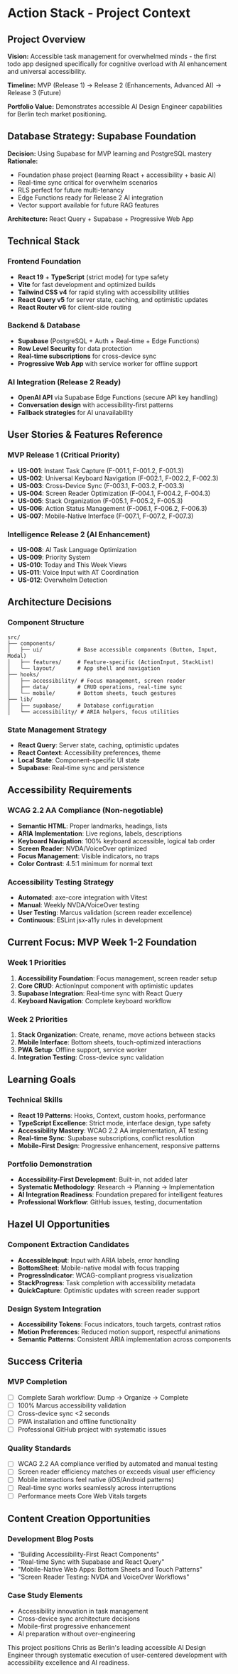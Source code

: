 # Action Stack - Project Context

## Project Overview

**Vision:** Accessible task management for overwhelmed minds - the first todo app designed specifically for cognitive overload with AI enhancement and universal accessibility.

**Timeline:** MVP (Release 1) → Release 2 (Enhancements, Advanced AI) → Release 3 (Future)

**Portfolio Value:** Demonstrates accessible AI Design Engineer capabilities for Berlin tech market positioning.

## Database Strategy: Supabase Foundation

**Decision:** Using Supabase for MVP learning and PostgreSQL mastery
**Rationale:**

- Foundation phase project (learning React + accessibility + basic AI)
- Real-time sync critical for overwhelm scenarios
- RLS perfect for future multi-tenancy
- Edge Functions ready for Release 2 AI integration
- Vector support available for future RAG features

**Architecture:** React Query + Supabase + Progressive Web App

## Technical Stack

### Frontend Foundation

- **React 19** + **TypeScript** (strict mode) for type safety
- **Vite** for fast development and optimized builds
- **Tailwind CSS v4** for rapid styling with accessibility utilities
- **React Query v5** for server state, caching, and optimistic updates
- **React Router v6** for client-side routing

### Backend & Database

- **Supabase** (PostgreSQL + Auth + Real-time + Edge Functions)
- **Row Level Security** for data protection
- **Real-time subscriptions** for cross-device sync
- **Progressive Web App** with service worker for offline support

### AI Integration (Release 2 Ready)

- **OpenAI API** via Supabase Edge Functions (secure API key handling)
- **Conversation design** with accessibility-first patterns
- **Fallback strategies** for AI unavailability

## User Stories & Features Reference

### MVP Release 1 (Critical Priority)

- **US-001**: Instant Task Capture (F-001.1, F-001.2, F-001.3)
- **US-002**: Universal Keyboard Navigation (F-002.1, F-002.2, F-002.3)
- **US-003**: Cross-Device Sync (F-003.1, F-003.2, F-003.3)
- **US-004**: Screen Reader Optimization (F-004.1, F-004.2, F-004.3)
- **US-005**: Stack Organization (F-005.1, F-005.2, F-005.3)
- **US-006**: Action Status Management (F-006.1, F-006.2, F-006.3)
- **US-007**: Mobile-Native Interface (F-007.1, F-007.2, F-007.3)

### Intelligence Release 2 (AI Enhancement)

- **US-008**: AI Task Language Optimization
- **US-009**: Priority System
- **US-010**: Today and This Week Views
- **US-011**: Voice Input with AT Coordination
- **US-012**: Overwhelm Detection

## Architecture Decisions

### Component Structure

```
src/
├── components/
│   ├── ui/           # Base accessible components (Button, Input, Modal)
│   ├── features/     # Feature-specific (ActionInput, StackList)
│   └── layout/       # App shell and navigation
├── hooks/
│   ├── accessibility/ # Focus management, screen reader
│   ├── data/         # CRUD operations, real-time sync
│   └── mobile/       # Bottom sheets, touch gestures
├── lib/
│   ├── supabase/     # Database configuration
│   └── accessibility/ # ARIA helpers, focus utilities
```

### State Management Strategy

- **React Query**: Server state, caching, optimistic updates
- **React Context**: Accessibility preferences, theme
- **Local State**: Component-specific UI state
- **Supabase**: Real-time sync and persistence

## Accessibility Requirements

### WCAG 2.2 AA Compliance (Non-negotiable)

- **Semantic HTML**: Proper landmarks, headings, lists
- **ARIA Implementation**: Live regions, labels, descriptions
- **Keyboard Navigation**: 100% keyboard accessible, logical tab order
- **Screen Reader**: NVDA/VoiceOver optimized
- **Focus Management**: Visible indicators, no traps
- **Color Contrast**: 4.5:1 minimum for normal text

### Accessibility Testing Strategy

- **Automated**: axe-core integration with Vitest
- **Manual**: Weekly NVDA/VoiceOver testing
- **User Testing**: Marcus validation (screen reader excellence)
- **Continuous**: ESLint jsx-a11y rules in development

## Current Focus: MVP Week 1-2 Foundation

### Week 1 Priorities

1. **Accessibility Foundation**: Focus management, screen reader setup
2. **Core CRUD**: ActionInput component with optimistic updates
3. **Supabase Integration**: Real-time sync with React Query
4. **Keyboard Navigation**: Complete keyboard workflow

### Week 2 Priorities

1. **Stack Organization**: Create, rename, move actions between stacks
2. **Mobile Interface**: Bottom sheets, touch-optimized interactions
3. **PWA Setup**: Offline support, service worker
4. **Integration Testing**: Cross-device sync validation

## Learning Goals

### Technical Skills

- **React 19 Patterns**: Hooks, Context, custom hooks, performance
- **TypeScript Excellence**: Strict mode, interface design, type safety
- **Accessibility Mastery**: WCAG 2.2 AA implementation, AT testing
- **Real-time Sync**: Supabase subscriptions, conflict resolution
- **Mobile-First Design**: Progressive enhancement, responsive patterns

### Portfolio Demonstration

- **Accessibility-First Development**: Built-in, not added later
- **Systematic Methodology**: Research → Planning → Implementation
- **AI Integration Readiness**: Foundation prepared for intelligent features
- **Professional Workflow**: GitHub issues, testing, documentation

## Hazel UI Opportunities

### Component Extraction Candidates

- **AccessibleInput**: Input with ARIA labels, error handling
- **BottomSheet**: Mobile-native modal with focus trapping
- **ProgressIndicator**: WCAG-compliant progress visualization
- **StackProgress**: Task completion with accessibility metadata
- **QuickCapture**: Optimistic updates with screen reader support

### Design System Integration

- **Accessibility Tokens**: Focus indicators, touch targets, contrast ratios
- **Motion Preferences**: Reduced motion support, respectful animations
- **Semantic Patterns**: Consistent ARIA implementation across components

## Success Criteria

### MVP Completion

- [ ] Complete Sarah workflow: Dump → Organize → Complete
- [ ] 100% Marcus accessibility validation
- [ ] Cross-device sync <2 seconds
- [ ] PWA installation and offline functionality
- [ ] Professional GitHub project with systematic issues

### Quality Standards

- [ ] WCAG 2.2 AA compliance verified by automated and manual testing
- [ ] Screen reader efficiency matches or exceeds visual user efficiency
- [ ] Mobile interactions feel native (iOS/Android patterns)
- [ ] Real-time sync works seamlessly across interruptions
- [ ] Performance meets Core Web Vitals targets

## Content Creation Opportunities

### Development Blog Posts

- "Building Accessibility-First React Components"
- "Real-time Sync with Supabase and React Query"
- "Mobile-Native Web Apps: Bottom Sheets and Touch Patterns"
- "Screen Reader Testing: NVDA and VoiceOver Workflows"

### Case Study Elements

- Accessibility innovation in task management
- Cross-device sync architecture decisions
- Mobile-first progressive enhancement
- AI preparation without over-engineering

This project positions Chris as Berlin's leading accessible AI Design Engineer through systematic execution of user-centered development with accessibility excellence and AI readiness.

